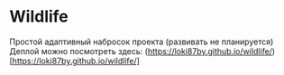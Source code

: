 # **Wildlife**
Простой адаптивный набросок проекта (развивать не планируется)
Деплой можно посмотреть здесь: (https://loki87by.github.io/wildlife/)[https://loki87by.github.io/wildlife/]

